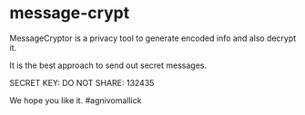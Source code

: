 # message-crypt

MessageCryptor is a privacy tool to generate encoded info and also decrypt it.

It is the best approach to send out secret messages.


SECRET KEY: DO NOT SHARE: 132435

We hope you like it. #agnivomallick
